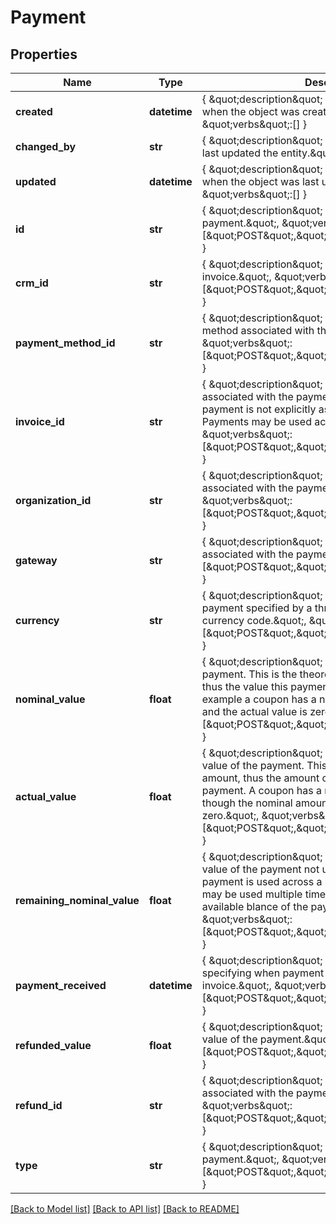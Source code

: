 # Payment

## Properties
Name | Type | Description | Notes
------------ | ------------- | ------------- | -------------
**created** | **datetime** | { \&quot;description\&quot; : \&quot;The UTC DateTime when the object was created.\&quot;, \&quot;verbs\&quot;:[] } | [optional] 
**changed_by** | **str** | { \&quot;description\&quot; : \&quot;ID of the user who last updated the entity.\&quot;, \&quot;verbs\&quot;:[] } | [optional] 
**updated** | **datetime** | { \&quot;description\&quot; : \&quot;The UTC DateTime when the object was last updated.\&quot;, \&quot;verbs\&quot;:[] } | [optional] 
**id** | **str** | { \&quot;description\&quot; : \&quot;ID of the payment.\&quot;, \&quot;verbs\&quot;:[\&quot;POST\&quot;,\&quot;PUT\&quot;,\&quot;GET\&quot;] } | [optional] 
**crm_id** | **str** | { \&quot;description\&quot; : \&quot;CRM ID of the invoice.\&quot;, \&quot;verbs\&quot;:[\&quot;POST\&quot;,\&quot;PUT\&quot;,\&quot;GET\&quot;] } | 
**payment_method_id** | **str** | { \&quot;description\&quot; : \&quot;ID of the payment method associated with the payment.\&quot;, \&quot;verbs\&quot;:[\&quot;POST\&quot;,\&quot;PUT\&quot;,\&quot;GET\&quot;] } | 
**invoice_id** | **str** | { \&quot;description\&quot; : \&quot;ID of the invoice associated with the payment. This may be null when a payment is not explicitly associated with an invoice. Payments may be used across multiple invoices.\&quot;, \&quot;verbs\&quot;:[\&quot;POST\&quot;,\&quot;PUT\&quot;,\&quot;GET\&quot;] } | 
**organization_id** | **str** | { \&quot;description\&quot; : \&quot;ID of the organization associated with the payment.\&quot;, \&quot;verbs\&quot;:[\&quot;POST\&quot;,\&quot;PUT\&quot;,\&quot;GET\&quot;] } | 
**gateway** | **str** | { \&quot;description\&quot; : \&quot;Payment gateway associated with the payment\&quot;, \&quot;verbs\&quot;:[\&quot;POST\&quot;,\&quot;PUT\&quot;,\&quot;GET\&quot;] } | 
**currency** | **str** | { \&quot;description\&quot; : \&quot;The currency of the payment specified by a three character ISO 4217 currency code.\&quot;, \&quot;verbs\&quot;:[\&quot;POST\&quot;,\&quot;PUT\&quot;,\&quot;GET\&quot;] } | 
**nominal_value** | **float** | { \&quot;description\&quot; : \&quot;Nominal value of the payment. This is the theoretical value of the payment, thus the value this payment can pay off an invoice. For example a coupon has a nominal value of the discount, and the actual value is zero.\&quot;, \&quot;verbs\&quot;:[\&quot;POST\&quot;,\&quot;PUT\&quot;,\&quot;GET\&quot;] } | 
**actual_value** | **float** | { \&quot;description\&quot; : \&quot;Actual monetary value of the payment. This is real value of the payment amount, thus the amount of currency received for this payment. A coupon has a real value of zero, even though the nominal amount it pays may be greater than zero.\&quot;, \&quot;verbs\&quot;:[\&quot;POST\&quot;,\&quot;PUT\&quot;,\&quot;GET\&quot;] } | 
**remaining_nominal_value** | **float** | { \&quot;description\&quot; : \&quot;Remaining nominal value of the payment not used. In the case when a payment is used across a range of invoices a payment may be used multiple times, each use reducing the available blance of the payment.\&quot;, \&quot;verbs\&quot;:[\&quot;POST\&quot;,\&quot;PUT\&quot;,\&quot;GET\&quot;] } | 
**payment_received** | **datetime** | { \&quot;description\&quot; : \&quot;UTC DateTime specifying when payment was received for the invoice.\&quot;, \&quot;verbs\&quot;:[\&quot;POST\&quot;,\&quot;PUT\&quot;,\&quot;GET\&quot;] } | [optional] 
**refunded_value** | **float** | { \&quot;description\&quot; : \&quot;Refunded nominal value of the payment.\&quot;, \&quot;verbs\&quot;:[\&quot;POST\&quot;,\&quot;PUT\&quot;,\&quot;GET\&quot;] } | 
**refund_id** | **str** | { \&quot;description\&quot; : \&quot;ID of the refund associated with the payment.\&quot;, \&quot;verbs\&quot;:[\&quot;POST\&quot;,\&quot;PUT\&quot;,\&quot;GET\&quot;] } | 
**type** | **str** | { \&quot;description\&quot; : \&quot;Type of payment.\&quot;, \&quot;verbs\&quot;:[\&quot;POST\&quot;,\&quot;PUT\&quot;,\&quot;GET\&quot;] } | 

[[Back to Model list]](../README.md#documentation-for-models) [[Back to API list]](../README.md#documentation-for-api-endpoints) [[Back to README]](../README.md)


